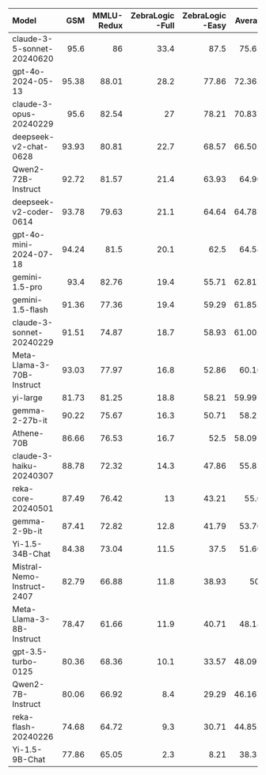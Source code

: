 | Model                      |   GSM |   MMLU-Redux |   ZebraLogic<br/>-Full |   ZebraLogic<br/>-Easy |   Average |
|:---------------------------|------:|-------------:|-----------------------:|-----------------------:|----------:|
| claude-3-5-sonnet-20240620 | 95.6  |        86    |                   33.4 |                  87.5  |   75.625  |
| gpt-4o-2024-05-13          | 95.38 |        88.01 |                   28.2 |                  77.86 |   72.3625 |
| claude-3-opus-20240229     | 95.6  |        82.54 |                   27   |                  78.21 |   70.8375 |
| deepseek-v2-chat-0628      | 93.93 |        80.81 |                   22.7 |                  68.57 |   66.5025 |
| Qwen2-72B-Instruct         | 92.72 |        81.57 |                   21.4 |                  63.93 |   64.905  |
| deepseek-v2-coder-0614     | 93.78 |        79.63 |                   21.1 |                  64.64 |   64.7875 |
| gpt-4o-mini-2024-07-18     | 94.24 |        81.5  |                   20.1 |                  62.5  |   64.585  |
| gemini-1.5-pro             | 93.4  |        82.76 |                   19.4 |                  55.71 |   62.8175 |
| gemini-1.5-flash           | 91.36 |        77.36 |                   19.4 |                  59.29 |   61.8525 |
| claude-3-sonnet-20240229   | 91.51 |        74.87 |                   18.7 |                  58.93 |   61.0025 |
| Meta-Llama-3-70B-Instruct  | 93.03 |        77.97 |                   16.8 |                  52.86 |   60.165  |
| yi-large                   | 81.73 |        81.25 |                   18.8 |                  58.21 |   59.9975 |
| gemma-2-27b-it             | 90.22 |        75.67 |                   16.3 |                  50.71 |   58.225  |
| Athene-70B                 | 86.66 |        76.53 |                   16.7 |                  52.5  |   58.0975 |
| claude-3-haiku-20240307    | 88.78 |        72.32 |                   14.3 |                  47.86 |   55.815  |
| reka-core-20240501         | 87.49 |        76.42 |                   13   |                  43.21 |   55.03   |
| gemma-2-9b-it              | 87.41 |        72.82 |                   12.8 |                  41.79 |   53.705  |
| Yi-1.5-34B-Chat            | 84.38 |        73.04 |                   11.5 |                  37.5  |   51.605  |
| Mistral-Nemo-Instruct-2407 | 82.79 |        66.88 |                   11.8 |                  38.93 |   50.1    |
| Meta-Llama-3-8B-Instruct   | 78.47 |        61.66 |                   11.9 |                  40.71 |   48.185  |
| gpt-3.5-turbo-0125         | 80.36 |        68.36 |                   10.1 |                  33.57 |   48.0975 |
| Qwen2-7B-Instruct          | 80.06 |        66.92 |                    8.4 |                  29.29 |   46.1675 |
| reka-flash-20240226        | 74.68 |        64.72 |                    9.3 |                  30.71 |   44.8525 |
| Yi-1.5-9B-Chat             | 77.86 |        65.05 |                    2.3 |                   8.21 |   38.355  |